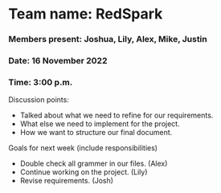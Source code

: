 # Team name: RedSpark
### Members present: Joshua, Lily, Alex, Mike, Justin
### Date: 16 November 2022
### Time: 3:00 p.m.

Discussion points:
* Talked about what we need to refine for our requirements.
* What else we need to implement for the project.
* How we want to structure our final document.

Goals for next week (include responsibilities)
* Double check all grammer in our files. (Alex)
* Continue working on the project. (Lily)
* Revise requirements. (Josh)
